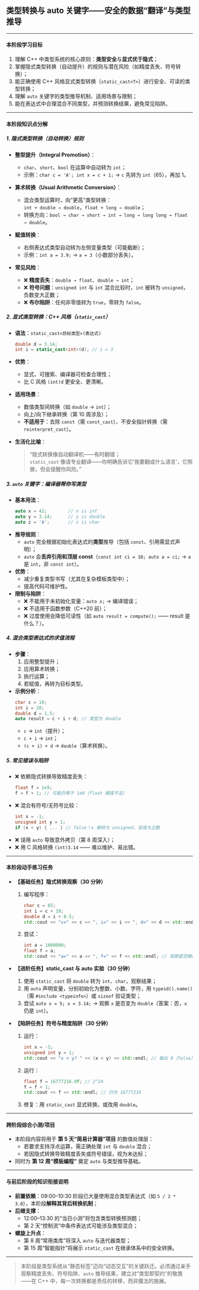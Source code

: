 ## **类型转换与 auto 关键字——安全的数据“翻译”与类型推导**

---

#### **本阶段学习目标**  
1. 理解 C++ 中类型系统的核心原则：**类型安全**与**显式优于隐式**；  
2. 掌握隐式类型转换（自动提升）的规则与潜在风险（如精度丢失、符号转换）；  
3. 能正确使用 C++ 风格显式类型转换（`static_cast<T>`）进行安全、可读的类型转换；  
4. 理解 `auto` 关键字的类型推导机制、适用场景与限制；  
5. 能在表达式中合理混合不同类型，并预测转换结果，避免常见陷阱。

---

#### **本阶段知识点分解**

##### 1. **隐式类型转换（自动转换）规则**
- **整型提升（Integral Promotion）**：  
  - `char`、`short`、`bool` 在运算中自动转为 `int`；  
  - 示例：`char c = 'A'; int x = c + 1;` → `c` 先转为 `int`（65），再加 1。
- **算术转换（Usual Arithmetic Conversion）**：  
  - 混合类型运算时，向“更高”类型转换：  
    `int + double → double`，`float + long → double`；  
  - 转换方向：`bool → char → short → int → long → long long → float → double`。
- **赋值转换**：  
  - 右侧表达式类型自动转为左侧变量类型（可能截断）；  
  - 示例：`int a = 3.9;` → `a = 3`（小数部分丢失）。

- **常见风险**：  
  - ❌ **精度丢失**：`double → float`、`double → int`；  
  - ❌ **符号问题**：`unsigned int` 与 `int` 混合比较时，`int` 被转为 `unsigned`，负数变大正数；  
  - ❌ **布尔陷阱**：任何非零值转为 `true`，零转为 `false`。

##### 2. **显式类型转换：C++ 风格（`static_cast`）**
- **语法**：`static_cast<目标类型>(表达式)`  
  ```cpp
  double d = 3.14;
  int i = static_cast<int>(d); // i = 3
  ```
- **优势**：  
  - 显式、可搜索、编译器可检查合理性；  
  - 比 C 风格 `(int)d` 更安全、更清晰。
- **适用场景**：  
  - 数值类型间转换（如 `double` → `int`）；  
  - 向上/向下继承转换（第 10 周涉及）；  
  - **不适用于**：去除 `const`（需 `const_cast`）、不安全指针转换（需 `reinterpret_cast`）。

- **生活化比喻**：  
  > “隐式转换像自动翻译机——有时翻错；  
  > `static_cast` 像请专业翻译——你明确告诉它‘我要翻成什么语言’，它照做，但会提醒你风险。”

##### 3. **`auto` 关键字：编译器帮你写类型**
- **基本用法**：  
  ```cpp
  auto x = 42;        // x is int
  auto y = 3.14;      // y is double
  auto z = 'A';       // z is char
  ```
- **推导规则**：  
  - `auto` 完全根据初始化表达式的**类型**推导（包括 `const`、引用需显式声明）；  
  - `auto` 会**丢弃引用和顶层 const**（`const int ci = 10; auto a = ci;` → `a` 是 `int`，非 `const int`）。
- **优势**：  
  - 减少重复类型书写（尤其在复杂模板类型中）；  
  - 提高代码可维护性。
- **限制与陷阱**：  
  - ❌ 不能用于未初始化变量：`auto x;` → 编译错误；  
  - ❌ 不适用于函数参数（C++20 前）；  
  - ❌ 过度使用会降低可读性（如 `auto result = compute();` —— result 是什么？）。

##### 4. **混合类型表达式的求值流程**
- **步骤**：  
  1. 应用整型提升；  
  2. 应用算术转换；  
  3. 执行运算；  
  4. 若赋值，再转为目标类型。  
- **示例分析**：
  ```cpp
  char c = 10;
  int i = 20;
  double d = 1.5;
  auto result = c + i + d; // 类型为 double
  ```
  - `c` → `int`（提升）；  
  - `c + i` → `int`；  
  - `(c + i) + d` → `double`（算术转换）。

##### 5. **常见错误与陷阱**
- ❌ 依赖隐式转换导致精度丢失：  
  ```cpp
  float f = 1e9;
  f = f + 1; // 可能仍等于 1e9（float 精度不足）
  ```
- ❌ 混合有符号/无符号比较：  
  ```cpp
  int x = -1;
  unsigned int y = 1;
  if (x < y) { ... } // false！x 被转为 unsigned，变成大正数
  ```
- ❌ 误用 `auto` 导致意外拷贝（第 8 周深入）；  
- ❌ 用 C 风格转换 `(int)3.14` —— 难以维护、易出错。

---

#### **本阶段动手练习任务**

- **【基础任务】隐式转换观察（30 分钟）**  
  1. 编写程序：
     ```cpp
     char c = 65;
     int i = c + 10;
     double d = i + 0.5;
     std::cout << "c=" << c << ", i=" << i << ", d=" << d << std::endl;
     ```
  2. 尝试：
     ```cpp
     int a = 1000000;
     float f = a;
     std::cout << "a=" << a << ", f=" << f << std::endl; // 观察是否精确
     ```

- **【进阶任务】static_cast 与 auto 实验（30 分钟）**  
  1. 使用 `static_cast` 将 `double` 转为 `int`、`char`，观察结果；  
  2. 用 `auto` 声明变量，分别初始化为整数、小数、字符，用 `typeid().name()`（需 `#include <typeinfo>`）或 `sizeof` 验证类型；  
  3. 尝试 `auto x = 5; x = 3.14;` → 观察 `x` 是否变为 `double`（答案：否，`x` 仍是 `int`）。

- **【陷阱任务】符号与精度陷阱（30 分钟）**  
  1. 运行：
     ```cpp
     int x = -1;
     unsigned int y = 1;
     std::cout << "x < y? " << (x < y) << std::endl; // 输出 0（false）
     ```
  2. 运行：
     ```cpp
     float f = 16777216.0f; // 2^24
     f = f + 1;
     std::cout << f << std::endl; // 仍为 16777216
     ```
  3. 修复：用 `static_cast` 显式转换，或改用 `double`。

---

#### **跨阶段综合小测/项目**  
- 本阶段内容将用于 **第 5 天“简易计算器”项目** 的数值处理层：  
  - 若要求支持浮点运算，需正确处理 `int` 与 `double` 混合；  
  - 若因隐式转换导致精度丢失或符号错误，视为未达标；  
- 同时为 **第 12 周“模板编程”** 奠定 `auto` 与类型推导基础。

---

#### **与前后阶段的知识衔接说明**

- **前置依赖**：09:00–10:30 阶段已大量使用混合类型表达式（如 `5 / 2 * 3.0`），本阶段**解释其背后转换机制**；  
- **后继支撑**：  
  - 12:00–13:30 的“当日小测”将包含类型转换预测题；  
  - 第 2 天“控制流”中条件表达式可能涉及类型混合；  
- **螺旋上升点**：  
  - 第 8 周“常用类库”将深入 `auto` 与迭代器类型；  
  - 第 15 周“智能指针”将展示 `static_cast` 在继承体系中的安全转换。

--- 

> 本阶段是类型系统从“静态标签”迈向“动态交互”的关键跃迁。必须通过亲手观察精度丢失、符号陷阱、`auto` 推导结果，建立对“类型即契约”的敬畏——在 C++ 中，每一次转换都是责任的转移，而非魔法的施展。